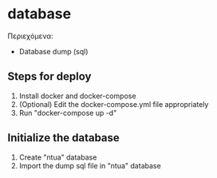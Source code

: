 # database

Περιεχόμενα:

- Database dump (sql)

## Steps for deploy
1) Install docker and docker-compose
2) (Optional) Edit the docker-compose.yml file appropriately
3) Run "docker-compose up -d"

## Initialize the database
1) Create "ntua" database
2) Import the dump sql file in "ntua" database 

